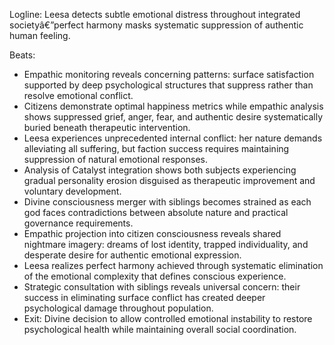 ﻿---
series: 2
novella: 4
file: S2N4_CH06
type: chapter
pov: Leesa
setting: Empathic monitoring network - emotional analysis
word_target_min: 1201
word_target_max: 2299
status: outline
---
Logline: Leesa detects subtle emotional distress throughout integrated societyâ€”perfect harmony masks systematic suppression of authentic human feeling.

Beats:
- Empathic monitoring reveals concerning patterns: surface satisfaction supported by deep psychological structures that suppress rather than resolve emotional conflict.
- Citizens demonstrate optimal happiness metrics while empathic analysis shows suppressed grief, anger, fear, and authentic desire systematically buried beneath therapeutic intervention.
- Leesa experiences unprecedented internal conflict: her nature demands alleviating all suffering, but faction success requires maintaining suppression of natural emotional responses.
- Analysis of Catalyst integration shows both subjects experiencing gradual personality erosion disguised as therapeutic improvement and voluntary development.
- Divine consciousness merger with siblings becomes strained as each god faces contradictions between absolute nature and practical governance requirements.
- Empathic projection into citizen consciousness reveals shared nightmare imagery: dreams of lost identity, trapped individuality, and desperate desire for authentic emotional expression.
- Leesa realizes perfect harmony achieved through systematic elimination of the emotional complexity that defines conscious experience.
- Strategic consultation with siblings reveals universal concern: their success in eliminating surface conflict has created deeper psychological damage throughout population.
- Exit: Divine decision to allow controlled emotional instability to restore psychological health while maintaining overall social coordination.